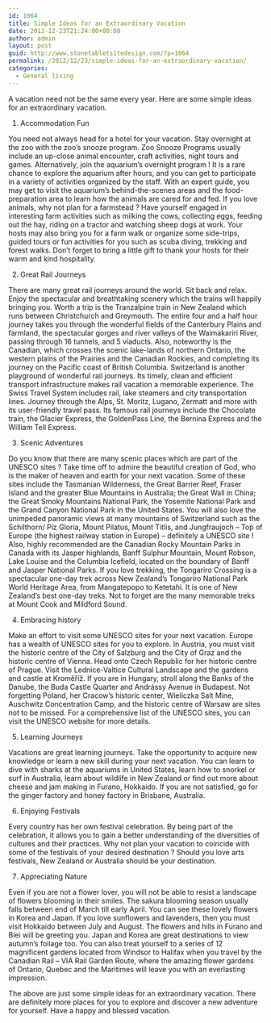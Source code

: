 ```yaml
---
id: 1064
title: Simple Ideas for an Extraordinary Vacation
date: 2012-12-23T21:24:00+00:00
author: admin
layout: post
guid: http://www.stonetabletsitedesign.com/?p=1064
permalink: /2012/12/23/simple-ideas-for-an-extraordinary-vacation/
categories:
  - General living
---
```

A vacation need not be the same every year. Here are some simple ideas for an extraordinary vacation.

1. Accommodation Fun
  
You need not always head for a hotel for your vacation. Stay overnight at the zoo with the zoo&#8217;s snooze program. Zoo Snooze Programs usually include an up-close animal encounter, craft activities, night tours and games. Alternatively, join the aquarium&#8217;s overnight program ! It is a rare chance to explore the aquarium after hours, and you can get to participate in a variety of activities organized by the staff. With an expert guide, you may get to visit the aquarium&#8217;s behind-the-scenes areas and the food-preparation area to learn how the animals are cared for and fed. If you love animals, why not plan for a farmstead ? Have yourself engaged in interesting farm activities such as milking the cows, collecting eggs, feeding out the hay, riding on a tractor and watching sheep dogs at work. Your hosts may also bring you for a farm walk or organize some side-trips, guided tours or fun activities for you such as scuba diving, trekking and forest walks. Don&#8217;t forget to bring a little gift to thank your hosts for their warm and kind hospitality.

2. Great Rail Journeys
  
There are many great rail journeys around the world. Sit back and relax. Enjoy the spectacular and breathtaking scenery which the trains will happily bringing you. Worth a trip is the Tranzalpine train in New Zealand which runs between Christchurch and Greymouth. The entire four and a half hour journey takes you through the wonderful fields of the Canterbury Plains and farmland, the spectacular gorges and river valleys of the Waimakariri River, passing through 16 tunnels, and 5 viaducts. Also, noteworthy is the Canadian, which crosses the scenic lake-lands of northern Ontario, the western plains of the Prairies and the Canadian Rockies, and completing its journey on the Pacific coast of British Columbia. Switzerland is another playground of wonderful rail journeys. Its timely, clean and efficient transport infrastructure makes rail vacation a memorable experience. The Swiss Travel System includes rail, lake steamers and city transportation lines. Journey through the Alps, St. Moritz, Lugano, Zermatt and more with its user-friendly travel pass. Its famous rail journeys include the Chocolate train, the Glacier Express, the GoldenPass Line, the Bernina Express and the William Tell Express.

3. Scenic Adventures
  
Do you know that there are many scenic places which are part of the UNESCO sites ? Take time off to admire the beautiful creation of God, who is the maker of heaven and earth for your next vacation. Some of these sites include the Tasmanian Wilderness, the Great Barrier Reef, Fraser Island and the greater Blue Mountains in Australia; the Great Wall in China; the Great Smoky Mountains National Park, the Yosemite National Park and the Grand Canyon National Park in the United States. You will also love the unimpeded panoramic views at many mountains of Switzerland such as the Schilthorn/ Piz Gloria, Mount Pilatus, Mount Titlis, and Jungfraujoch &#8211; Top of Europe (the highest railway station in Europe) &#8211; definitely a UNESCO site ! Also, highly recommended are the Canadian Rocky Mountain Parks in Canada with its Jasper highlands, Banff Sulphur Mountain, Mount Robson, Lake Louise and the Columbia Icefield, located on the boundary of Banff and Jasper National Parks. If you love trekking, the Tongariro Crossing is a spectacular one-day trek across New Zealand&#8217;s Tongariro National Park World Heritage Area, from Mangatepopo to Ketetahi. It is one of New Zealand&#8217;s best one-day treks. Not to forget are the many memorable treks at Mount Cook and Mildford Sound.

4. Embracing history
  
Make an effort to visit some UNESCO sites for your next vacation. Europe has a wealth of UNESCO sites for you to explore. In Austria, you must visit the historic centre of the City of Salzburg and the City of Graz and the historic centre of Vienna. Head onto Czech Republic for her historic centre of Prague. Visit the Lednice-Valtice Cultural Landscape and the gardens and castle at Kroměříž. If you are in Hungary, stroll along the Banks of the Danube, the Buda Castle Quarter and Andrássy Avenue in Budapest. Not forgetting Poland, her Cracow&#8217;s historic center, Wieliczka Salt Mine, Auschwitz Concentration Camp, and the historic centre of Warsaw are sites not to be missed. For a comprehensive list of the UNESCO sites, you can visit the UNESCO website for more details.

5. Learning Journeys
  
Vacations are great learning journeys. Take the opportunity to acquire new knowledge or learn a new skill during your next vacation. You can learn to dive with sharks at the aquariums in United States, learn how to snorkel or surf in Australia, learn about wildlife in New Zealand or find out more about cheese and jam making in Furano, Hokkaido. If you are not satisfied, go for the ginger factory and honey factory in Brisbane, Australia.

6. Enjoying Festivals
  
Every country has her own festival celebration. By being part of the celebration, it allows you to gain a better understanding of the diversities of cultures and their practices. Why not plan your vacation to coincide with some of the festivals of your desired destination ? Should you love arts festivals, New Zealand or Australia should be your destination.

7. Appreciating Nature
  
Even if you are not a flower lover, you will not be able to resist a landscape of flowers blooming in their smiles. The sakura blooming season usually falls between end of March till early April. You can see these lovely flowers in Korea and Japan. If you love sunflowers and lavenders, then you must visit Hokkaido between July and August. The flowers and hills in Furano and Biei will be greeting you. Japan and Korea are great destinations to view autumn&#8217;s foilage too. You can also treat yourself to a series of 12 magnificent gardens located from Windsor to Halifax when you travel by the Canadian Rail &#8211; VIA Rail Garden Route, where the amazing flower gardens of Ontario, Quebec and the Maritimes will leave you with an everlasting impression.

The above are just some simple ideas for an extraordinary vacation. There are definitely more places for you to explore and discover a new adventure for yourself. Have a happy and blessed vacation.